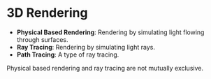 # 3D Rendering

- **Physical Based Rendering**: Rendering by simulating light flowing through surfaces.
- **Ray Tracing**: Rendering by simulating light rays.
- **Path Tracing**: A type of ray tracing.

Physical based rendering and ray tracing are not mutually exclusive.